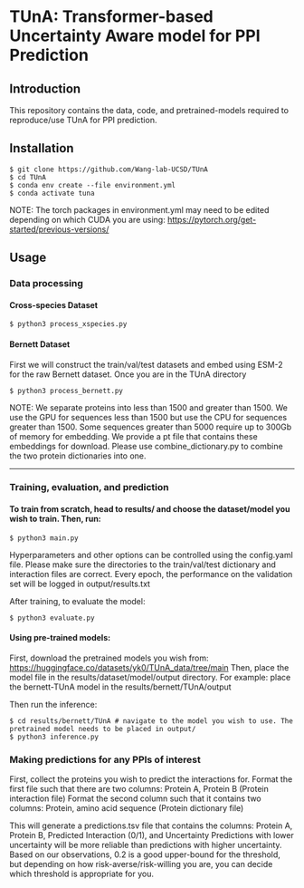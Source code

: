 # TUnA: Transformer-based Uncertainty Aware model for PPI Prediction


## Introduction
This repository contains the data, code, and pretrained-models required to reproduce/use TUnA for PPI prediction.

## Installation
```console
$ git clone https://github.com/Wang-lab-UCSD/TUnA
$ cd TUnA
$ conda env create --file environment.yml
$ conda activate tuna
```
NOTE: The torch packages in environment.yml may need to be edited depending on which CUDA you are using: https://pytorch.org/get-started/previous-versions/ 

## Usage
### Data processing
#### Cross-species Dataset
```console
$ python3 process_xspecies.py 
```
#### Bernett Dataset
First we will construct the train/val/test datasets and embed using ESM-2 for the raw Bernett dataset. Once you are in the TUnA directory
```console
$ python3 process_bernett.py 
```
NOTE: We separate proteins into less than 1500 and greater than 1500. We use the GPU for sequences less than 1500 but use the CPU for sequences greater than 1500. Some sequences greater than 5000 require up to 300Gb of memory for embedding. We provide a pt file that contains these embeddings for download. Please use combine_dictionary.py to combine the two protein dictionaries into one. 
___
### Training, evaluation, and prediction

#### To train from scratch, head to results/ and choose the dataset/model you wish to train. Then, run:
```console
$ python3 main.py 
```
Hyperparameters and other options can be controlled using the config.yaml file. Please make sure the directories to the train/val/test dictionary and interaction files are correct. Every epoch, the performance on the validation set will be logged in output/results.txt


After training, to evaluate the model:
```console
$ python3 evaluate.py 
```
#### Using pre-trained models:
First, download the pretrained models you wish from: https://huggingface.co/datasets/yk0/TUnA_data/tree/main
Then, place the model file in the results/dataset/model/output directory. For example: place the bernett-TUnA model in the results/bernett/TUnA/output

Then run the inference:
```console
$ cd results/bernett/TUnA # navigate to the model you wish to use. The pretrained model needs to be placed in output/
$ python3 inference.py 
```
### Making predictions for any PPIs of interest
First, collect the proteins you wish to predict the interactions for. 
Format the first file such that there are two columns: Protein A, Protein B (Protein interaction file)
Format the second column such that it contains two columns: Protein, amino acid sequence (Protein dictionary file)


This will generate a predictions.tsv file that contains the columns: Protein A, Protein B, Predicted Interaction (0/1), and Uncertainty
Predictions with lower uncertainty will be more reliable than predictions with higher uncertainty. Based on our observations, 0.2 is a good upper-bound for the threshold, but depending on how risk-averse/risk-willing you are, you can decide which threshold is appropriate for you.
